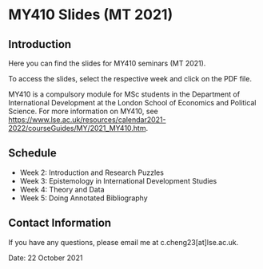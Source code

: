 # MY410 Slides (MT 2021)

## Introduction

Here you can find the slides for MY410 seminars (MT 2021).

To access the slides, select the respective week and click on the PDF file.

MY410 is a compulsory module for MSc students in the Department of International Development at the London School of Economics and Political Science. For more information on MY410, see https://www.lse.ac.uk/resources/calendar2021-2022/courseGuides/MY/2021_MY410.htm.

## Schedule

- Week 2: Introduction and Research Puzzles
- Week 3: Epistemology in International Development Studies
- Week 4: Theory and Data
- Week 5: Doing Annotated Bibliography

## Contact Information

If you have any questions, please email me at c.cheng23[at]lse.ac.uk.

Date: 22 October 2021